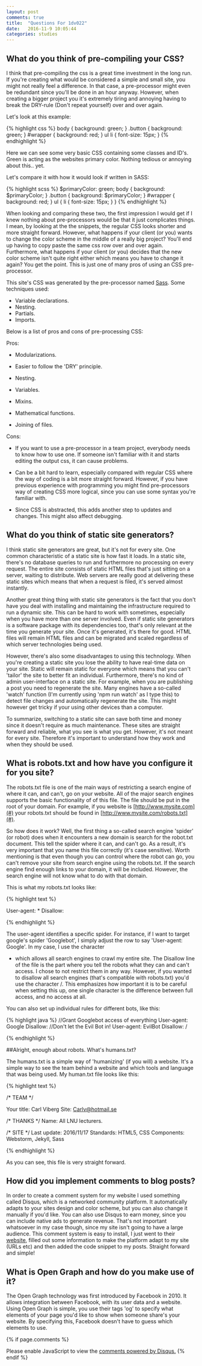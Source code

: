 ```yaml
---
layout: post
comments: true
title:  "Questions For 1dv022"
date:   2016-11-9 10:05:44
categories: studies
---
```


## What do you think of pre-compiling your CSS?

I think that pre-compiling the css is a great time investment in the long run. If you're creating what would be considered a simple and small site, you
might not really feel a difference. In that case, a pre-processor might even be redundant since you'll be done in an hour anyway. However, when creating
a bigger project you it's extremely tiring and annoying having to break the DRY-rule (Don't repeat yourself) over and over again.

Let's look at this example:

{% highlight css %}
body {
    background: green;
}
.button {
    background: green;
}
#wrapper {
    background: red;
}
ul li {
    font-size: 15px;
}
{% endhighlight %}

Here we can see some very basic CSS containing some classes and ID's. Green is acting as the websites primary color. Nothing tedious or annoying about this.. yet.

Let's compare it with how it would look if written in SASS:

{% highlight scss %}
$primaryColor: green;
body {
    background: $primaryColor;
}
.button {
    background: $primaryColor;
}
#wrapper {
    background: red;
}
ul {
    li {
        font-size: 15px;
    }
}
{% endhighlight %}

When looking and comparing these two, the first impression I would get if I knew nothing about pre-processors would be that it just complicates things. I mean, by
looking at the the snippets, the regular CSS looks shorter and more straight forward. However, what happens if your client (or you) wants to change the color scheme
in the middle of a really big project? You'll end up having to copy paste the same css row over and over again. Furthermore, what happens if your client (or you) decides
that the new color scheme isn't quite right either which means you have to change it again? You get the point. This is just one of many pros of using an CSS pre-processor.

This site's CSS was generated by the pre-processor named [Sass](http://sass-lang.com/). Some techniques used:

+ Variable declarations.
+ Nesting.
+ Partials.
+ Imports.

Below is a list of pros and cons of pre-processing CSS:

Pros:

+ Modularizations.

+ Easier to follow the 'DRY' principle.

+ Nesting.

+ Variables.

+ Mixins.

+ Mathematical functions.

+ Joining of files.

Cons:

+ If you want to use a pre-processor in a team project, everybody needs to know how to use one. If someone isn't familiar with it and starts editing the output css, it can cause
problems.

+ Can be a bit hard to learn, especially compared with regular CSS where the way of coding is a bit more straight forward. However, if you have previous experience with programming
you might find pre-processors way of creating CSS more logical, since you can use some syntax you're familiar with.

+ Since CSS is abstracted, this adds another step to updates and changes. This might also affect debugging.

## What do you think of static site generators?

I think static site generators are great, but it's not for every site. One common characteristic of a static site is how fast it loads. In a static site, there's no database queries to
run and furthermore no processing on every request. The entire site consists of static HTML files that's just sitting on a server, waiting to distribute. Web servers are really good at
delivering these static sites which means that when a request is filed, it's served almost instantly.

Another great thing thing with static site generators is the fact that you don't have you deal with installing and maintaining the infrastructure required to run a dynamic site. This can
be hard to work with sometimes, especially when you have more than one server involved. Even if static site generators is a software package with its dependencies too, that's only relevant
at the time you generate your site. Once it's generated, it's there for good. HTML files will remain HTML files and can be migrated and scaled regardless of which server technologies being
used.

However, there's also some disadvantages to using this technology. When you're creating a static site you lose the ability to have real-time data on your site. Static will remain static
for everyone which means that you can't 'tailor' the site to better fit an individual. Furthermore, there's no kind of admin user-interface on a static site. For example, when you are
publishing a post you need to regenerate the site. Many engines have a so-called 'watch' function (I'm currently using 'npm run watch' as I type this) to detect file changes and automatically
regenerate the site. This might however get tricky if your using other devices than a computer.

To summarize, switching to a static site can save both time and money since it doesn't require as much maintenance. These sites are straight forward and reliable, what you see is what you get.
However, it's not meant for every site. Therefore it's important to understand how they work and when they should be used.

## What is robots.txt and how have you configure it for you site?

The robots.txt file is one of the main ways of restricting a search engine of where it can, and can't, go on your website. All of the major search engines supports the basic functionality of
of this file. The file should be put in the root of your domain. For example, if you website is [http://www.mysite.com](#) your robots.txt should be found in [http://www.mysite.com/robots.txt](#).

So how does it work? Well, the first thing a so-called search engine 'spider' (or robot) does when it encounters a new domain is search for the robot.txt document. This tell the
spider where it can, and can't go. As a result, it's very important that you name this file correctly (it's case sensitive). Worth mentioning is that even though you can control where the
robot can go, you can't remove your site from search engine using the robots.txt. If the search engine find enough links to your domain, it will be included. However, the search engine will
not know what to do with that domain.

This is what my robots.txt looks like:

{% highlight text %}

User-agent: *
Disallow:

{% endhighlight %}

The user-agent identifies a specific spider. For instance, if I want to target google's spider 'Googlebot', I simply adjust the row to say 'User-agent: Google'. In my case, I use the character
* which allows all search engines to crawl my entire site. The Disallow line of the file is the part where you tell the robots what they can and can't access. I chose to not restrict them in any
way. However, if you wanted to disallow all search engines (that's compatible with robots.txt) you'd use the character /. This emphasizes how important it is to be careful when setting this up,
one single character is the difference between full access, and no access at all.

You can also set up individual rules for different bots, like this:

{% highlight java %}
//Grant Googlebot access of everything
User-agent: Google
Disallow:
//Don't let the Evil Bot in!
User-agent: EvilBot
Disallow: /

{% endhighlight %}

##Alright, enough about robots. What's humans.txt?

The humans.txt is a simple way of 'humanizing' (if you will) a website. It's a simple way to see the team behind a website and which tools and language that was being used. My human.txt file
looks like this:

{% highlight text %}

/* TEAM */

Your title: Carl Viberg
Site: Carlv@hotmail.se

/* THANKS */
Name: All LNU lecturers.

/* SITE */
Last update: 2016/11/17
Standards: HTML5, CSS
Components: Webstorm, Jekyll, Sass


{% endhighlight %}

As you can see, this file is very straight forward.

## How did you implement comments to blog posts?

In order to create a comment system for my website I used something called Disqus, which is a networked community platform. It automatically adapts to your sites design and color scheme, but
you can also change it manually if you'd like. You can also use Disqus to earn money, since you can include native ads to generate revenue. That's not important whatsoever in my case though,
since my site isn't going to have a large audience. This comment system is easy to install, I just went to their [website](https://disqus.com/), filled out some information to make the
platform adapt to my site (URLs etc) and then added the code snippet to my posts. Straight forward and simple!

## What is Open Graph and how do you make use of it?

The Open Graph technology was first introduced by Facebook in 2010. It allows integration between Facebook, with its user data and a website. Using Open Graph is simple, you use their tags
'og' to specify what elements of your page you'd like to show when someone share's your website. By specifying this, Facebook doesn't have to guess which elements to use.


{% if page.comments %}
<div id='disqus_thread'></div>
<script>

/**
*  RECOMMENDED CONFIGURATION VARIABLES: EDIT AND UNCOMMENT THE SECTION BELOW TO INSERT DYNAMIC VALUES FROM YOUR PLATFORM OR CMS.
*  LEARN WHY DEFINING THESE VARIABLES IS IMPORTANT: https://disqus.com/admin/universalcode/#configuration-variables*/
/*
var disqus_config = function () {
this.page.url = page.url; // Replace PAGE_URL with your page's canonical URL variable
this.page.identifier = page.identifier; // Replace PAGE_IDENTIFIER with your page's unique identifier variable
};
*/
(function() { // DON'T EDIT BELOW THIS LINE
var d = document, s = d.createElement('script');
s.src = '//carlv.disqus.com/embed.js';
s.setAttribute('data-timestamp', +new Date());
(d.head || d.body).appendChild(s);
})();
</script>
<noscript>Please enable JavaScript to view the <a href='https://disqus.com/?ref_noscript'>comments powered by Disqus.</a></noscript>
{% endif %}

[jekyll]:      http://jekyllrb.com
[jekyll-gh]:   https://github.com/jekyll/jekyll
[jekyll-help]: https://github.com/jekyll/jekyll-help
